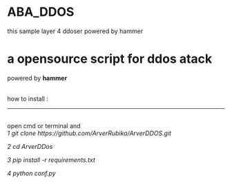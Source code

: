 # ABA_DDOS
this sample layer 4 ddoser powered by hammer


<h1>a opensource script for ddos atack</h1>
powered by <b>hammer</b>
<br><br>

how to install :
<hr><br>
open cmd or terminal and 
<br>
<i>
1 git clone https://github.com/ArverRubika/ArverDDOS.git

2 cd ArverDDos

3 pip install -r requirements.txt

4 python conf.py <ip> <port>
</i>
